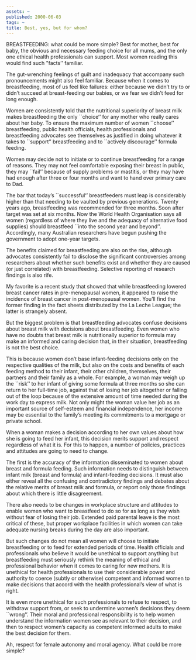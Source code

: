 ```yaml
---
assets: ~
published: 2000-06-03
tags: ~
title: Best, yes, but for whom?
---
```

BREASTFEEDING: what could be more simple? Best for mother, best for
baby, the obvious and necessary feeding choice for all mums, and the
only one ethical health professionals can support. Most women reading
this would find such "facts’’ familiar.

The gut-wrenching feelings of guilt and inadequacy that accompany such
pronouncements might also feel familiar. Because when it comes to
breastfeeding, most of us feel like failures: either because we didn’t
try to or didn’t succeed at breast-feeding our babies, or we fear we
didn’t feed for long enough.

Women are consistently told that the nutritional superiority of breast
milk makes breastfeeding the only \`\`choice‘’ for any mother who really
cares about her baby. To ensure the maximum number of women \`\`choose’’
breastfeeding, public health officials, health professionals and
breastfeeding advocates see themselves as justified in doing whatever it
takes to \`\`support‘’ breastfeeding and to \`\`actively discourage’’
formula feeding.

Women may decide not to initiate or to continue breastfeeding for a
range of reasons. They may not feel comfortable exposing their breast in
public, they may \`\`fail’’ because of supply problems or mastitis, or
they may have had enough after three or four months and want to hand
over primary care to Dad.

The bar that today’s \`\`successful‘’ breastfeeders must leap is
considerably higher than that needing to be vaulted by previous
generations. Twenty years ago, breastfeeding was recommended for three
months. Soon after target was set at six months. Now the World Health
Organisation says all women (regardless of where they live and the
adequacy of alternative food supplies) should breastfeed \`\`into the
second year and beyond’’. Accordingly, many Australian researchers have
begun pushing the government to adopt one-year targets.

The benefits claimed for breastfeeding are also on the rise, although
advocates consistently fail to disclose the significant controversies
among researchers about whether such benefits exist and whether they are
caused (or just correlated) with breastfeeding. Selective reporting of
research findings is also rife.

My favorite is a recent study that showed that while breastfeeding
lowered breast cancer rates in pre-menopausal women, it appeared to
raise the incidence of breast cancer in post-menopausal women. You’ll
find the former finding in the fact sheets distributed by the La Leche
League; the latter is strangely absent.

But the biggest problem is that breastfeeding advocates confuse
decisions about breast milk with decisions about breastfeeding. Even
women who have no doubts that breast milk is nutritionally superior to
formula may make an informed and caring decision that, in their
situation, breastfeeding is not the best choice.

This is because women don’t base infant-feeding decisions only on the
respective qualities of the milk, but also on the costs and benefits of
each feeding method to their infant, their other children, themselves,
their partners and their family as a whole. For example, a woman may
weigh up the \`\`risk’’ to her infant of giving some formula at three
months so she can return to her full-time job, against that of losing
her job altogether or falling out of the loop because of the extensive
amount of time needed during the work day to express milk. Not only
might the woman value her job as an important source of self-esteem and
financial independence, her income may be essential to the family’s
meeting its commitments to a mortgage or private school.

When a woman makes a decision according to her own values about how she
is going to feed her infant, this decision merits support and respect
regardless of what it is. For this to happen, a number of policies,
practices and attitudes are going to need to change.

The first is the accuracy of the information disseminated to women about
breast and formula feeding. Such information needs to distinguish
between infant milk (breast and formula) and infant-feeding decisions.
It must also either reveal all the confusing and contradictory findings
and debates about the relative merits of breast milk and formula, or
report only those findings about which there is little disagreement.

There also needs to be changes in workplace structure and attitudes to
enable women who want to breastfeed to do so for as long as they wish
without fear of losing their job. Extended paid parental leave is the
most critical of these, but proper workplace facilities in which women
can take adequate nursing breaks during the day are also important.

But such changes do not mean all women will choose to initiate
breastfeeding or to feed for extended periods of time. Health officials
and professionals who believe it would be unethical to support anything
but breastfeeding must seriously rethink the meaning of ethical and
professional behavior when it comes to caring for new mothers. It is
unethical for health professionals to use their considerable power and
authority to coerce (subtly or otherwise) competent and informed women
to make decisions that accord with the health professional’s view of
what is right.

It is even more unethical for such professionals to refuse to respect,
to withdraw support from, or seek to undermine women’s decisions they
deem \`\`wrong’’. Their moral and professional responsibility is to help
women understand the information women see as relevant to their
decision, and then to respect women’s capacity as competent informed
adults to make the best decision for them.

Ah, respect for female autonomy and moral agency. What could be more
simple?